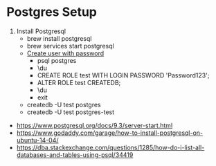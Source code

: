 # Postgres Setup

1. Install Postgresql
    - brew install postgresql
    - brew services start postgresql
    - [Create user with password](https://www.codementor.io/engineerapart/getting-started-with-postgresql-on-mac-osx-are8jcopb)
        - psql postgres
        - \du
        - CREATE ROLE test WITH LOGIN PASSWORD 'Password123';
        - ALTER ROLE test CREATEDB;
        - \du
        - exit
    - createdb -U test postgres
    - createdb -U test postgres-test

- https://www.postgresql.org/docs/9.3/server-start.html
- https://www.godaddy.com/garage/how-to-install-postgresql-on-ubuntu-14-04/
- https://dba.stackexchange.com/questions/1285/how-do-i-list-all-databases-and-tables-using-psql/34419